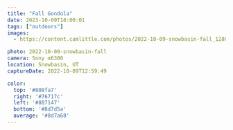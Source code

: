 ```yaml
---
title: "Fall Gondola"
date: 2023-10-09T18:00:01
tags: ["outdoors"]
images:
  - https://content.camlittle.com/photos/2022-10-09-snowbasin-fall_1280.jpg

photo: 2022-10-09-snowbasin-fall
camera: Sony α6300
location: Snowbasin, UT
captureDate: 2022-10-09T12:59:49

color:
  top: '#808fa7'
  right: '#76717c'
  left: '#887147'
  bottom: '#8d7d5a'
  average: '#8d7a68'
---
```

